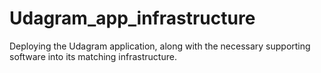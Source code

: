 # Udagram_app_infrastructure
Deploying the Udagram application, along with the necessary supporting software into its matching infrastructure.
